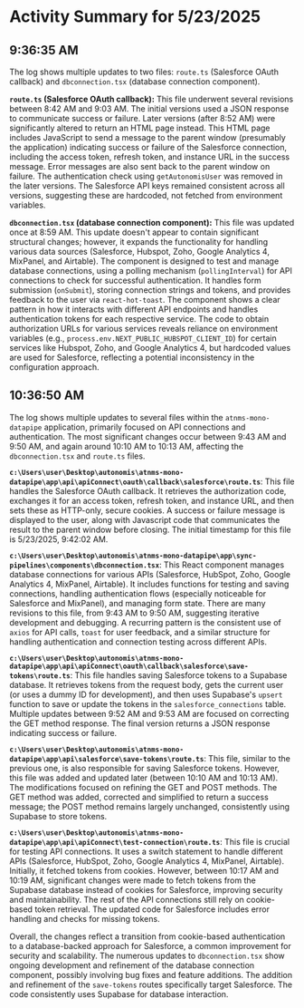 # Activity Summary for 5/23/2025

## 9:36:35 AM
The log shows multiple updates to two files: `route.ts` (Salesforce OAuth callback) and `dbconnection.tsx` (database connection component).

**`route.ts` (Salesforce OAuth callback):**  This file underwent several revisions between 8:42 AM and 9:03 AM.  The initial versions used a JSON response to communicate success or failure.  Later versions (after 8:52 AM) were significantly altered to return an HTML page instead. This HTML page includes JavaScript to send a message to the parent window (presumably the application) indicating success or failure of the Salesforce connection, including the access token, refresh token, and instance URL in the success message. Error messages are also sent back to the parent window on failure.  The authentication check using `getAutonomisUser` was removed in the later versions.  The Salesforce API keys remained consistent across all versions, suggesting these are hardcoded, not fetched from environment variables.


**`dbconnection.tsx` (database connection component):** This file was updated once at 8:59 AM. This update doesn't appear to contain significant structural changes; however, it expands the functionality for handling various data sources (Salesforce, Hubspot, Zoho, Google Analytics 4, MixPanel, and Airtable). The component is designed to test and manage database connections, using a polling mechanism (`pollingInterval`) for API connections to check for successful authentication. It handles form submission (`onSubmit`), storing connection strings and tokens, and provides feedback to the user via `react-hot-toast`. The component shows a clear pattern in how it interacts with different API endpoints and handles authentication tokens for each respective service.  The code to obtain authorization URLs for various services reveals reliance on environment variables (e.g., `process.env.NEXT_PUBLIC_HUBSPOT_CLIENT_ID`) for certain services like Hubspot, Zoho, and Google Analytics 4, but hardcoded values are used for Salesforce, reflecting a potential inconsistency in the configuration approach.


## 10:36:50 AM
The log shows multiple updates to several files within the `atnms-mono-datapipe` application, primarily focused on API connections and authentication.  The most significant changes occur between 9:43 AM and 9:50 AM, and again around 10:10 AM to 10:13 AM, affecting the `dbconnection.tsx` and `route.ts` files.

**`c:\Users\user\Desktop\autonomis\atnms-mono-datapipe\app\api\apiConnect\oauth\callback\salesforce\route.ts`**: This file handles the Salesforce OAuth callback.  It retrieves the authorization code, exchanges it for an access token, refresh token, and instance URL, and then sets these as HTTP-only, secure cookies.  A success or failure message is displayed to the user, along with Javascript code that communicates the result to the parent window before closing.  The initial timestamp for this file is 5/23/2025, 9:42:02 AM.

**`c:\Users\user\Desktop\autonomis\atnms-mono-datapipe\app\sync-pipelines\components\dbconnection.tsx`**: This React component manages database connections for various APIs (Salesforce, HubSpot, Zoho, Google Analytics 4, MixPanel, Airtable).  It includes functions for testing and saving connections, handling authentication flows (especially noticeable for Salesforce and MixPanel), and managing form state.  There are many revisions to this file, from 9:43 AM to 9:50 AM, suggesting iterative development and debugging. A recurring pattern is the consistent use of `axios` for API calls,  `toast` for user feedback, and a similar structure for handling authentication and connection testing across different APIs.

**`c:\Users\user\Desktop\autonomis\atnms-mono-datapipe\app\api\apiConnect\oauth\callback\salesforce\save-tokens\route.ts`**: This file handles saving Salesforce tokens to a Supabase database.  It retrieves tokens from the request body, gets the current user (or uses a dummy ID for development), and then uses Supabase's `upsert` function to save or update the tokens in the `salesforce_connections` table. Multiple updates between 9:52 AM and 9:53 AM are focused on correcting the GET method response.  The final version returns a JSON response indicating success or failure.

**`c:\Users\user\Desktop\autonomis\atnms-mono-datapipe\app\api\salesforce\save-tokens\route.ts`**: This file, similar to the previous one, is also responsible for saving Salesforce tokens.  However, this file was added and updated later (between 10:10 AM and 10:13 AM).  The modifications focused on refining the GET and POST methods.  The GET method was added, corrected and simplified to return a success message; the POST method remains largely unchanged, consistently using Supabase to store tokens.

**`c:\Users\user\Desktop\autonomis\atnms-mono-datapipe\app\api\apiConnect\test-connection\route.ts`**: This file is crucial for testing API connections.  It uses a switch statement to handle different APIs (Salesforce, HubSpot, Zoho, Google Analytics 4, MixPanel, Airtable).  Initially, it fetched tokens from cookies.  However, between 10:17 AM and 10:19 AM, significant changes were made to fetch tokens from the Supabase database instead of cookies for Salesforce, improving security and maintainability.  The rest of the API connections still rely on cookie-based token retrieval.  The updated code for Salesforce includes error handling and checks for missing tokens.


Overall, the changes reflect a transition from cookie-based authentication to a database-backed approach for Salesforce, a common improvement for security and scalability.  The numerous updates to `dbconnection.tsx` show ongoing development and refinement of the database connection component, possibly involving bug fixes and feature additions.  The addition and refinement of the `save-tokens` routes specifically target Salesforce. The code consistently uses Supabase for database interaction.
